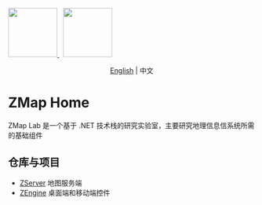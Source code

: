 <p>
    <a href="http://www.zmap.xyz" target="_blank" title="Home of ZMap">
        <img width="100" src="./img/zmap-logo.png" />
    </a>&nbsp;
    <img height="100" src="./img/zmap-name.png" />
</p>

<p align="center">
    <a href="README.md">English</a> |   
    <span>中文</span>
</p>

# ZMap Home

ZMap Lab 是一个基于 .NET 技术栈的研究实验室，主要研究地理信息信系统所需的基础组件

## 仓库与项目

 
- [ZServer](https://github.com/zmaplab/zserver) 地图服务端
- [ZEngine](https://github.com/zmaplab/zengine) 桌面端和移动端控件
